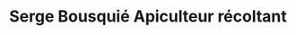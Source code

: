 ---
title: "Serge Bousquié Apiculteur récoltant"
url: /mont-de-marsan/serge-bousquie-apiculteur-recoltant/
shop: ferme
---